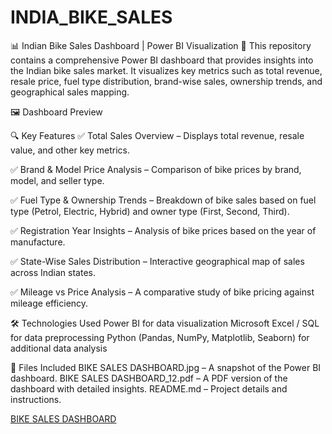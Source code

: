 # INDIA_BIKE_SALES
📊 Indian Bike Sales Dashboard | Power BI Visualization 🚀
This repository contains a comprehensive Power BI dashboard that provides insights into the Indian bike sales market. It visualizes key metrics such as total revenue, resale price, fuel type distribution, brand-wise sales, ownership trends, and geographical sales mapping.

🖼️ Dashboard Preview

🔍 Key Features
✅ Total Sales Overview – Displays total revenue, resale value, and other key metrics.

✅ Brand & Model Price Analysis – Comparison of bike prices by brand, model, and seller type.

✅ Fuel Type & Ownership Trends – Breakdown of bike sales based on fuel type (Petrol, Electric, Hybrid) and owner type (First, Second, Third).

✅ Registration Year Insights – Analysis of bike prices based on the year of manufacture.

✅ State-Wise Sales Distribution – Interactive geographical map of sales across Indian states.

✅ Mileage vs Price Analysis – A comparative study of bike pricing against mileage efficiency.

🛠️ Technologies Used
Power BI for data visualization
Microsoft Excel / SQL for data preprocessing
Python (Pandas, NumPy, Matplotlib, Seaborn) for additional data analysis

📂 Files Included
BIKE SALES DASHBOARD.jpg – A snapshot of the Power BI dashboard.
BIKE SALES DASHBOARD_12.pdf – A PDF version of the dashboard with detailed insights.
README.md – Project details and instructions.

[BIKE SALES DASHBOARD](https://github.com/user-attachments/assets/2b4e0734-becc-4b92-9d11-81b6a269c0f0)


